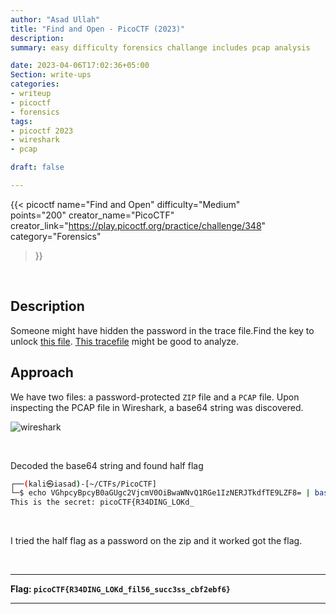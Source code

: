 ```yaml
---
author: "Asad Ullah"
title: "Find and Open - PicoCTF (2023)"
description: 
summary: easy difficulty forensics challange includes pcap analysis

date: 2023-04-06T17:02:36+05:00
Section: write-ups
categories:
- writeup
- picoctf
- forensics
tags:
- picoctf 2023
- wireshark
- pcap

draft: false

---
```


{{< 
picoctf
name="Find and Open" 
difficulty="Medium"  
points="200"
creator_name="PicoCTF" creator_link="https://play.picoctf.org/practice/challenge/348" 
category="Forensics"
>}}


&nbsp;

## Description

Someone might have hidden the password in the trace file.Find the key to unlock [this file](https://artifacts.picoctf.net/c/492/flag.zip). [This tracefile](https://artifacts.picoctf.net/c/492/dump.pcap) might be good to analyze.

## Approach

We have two files: a password-protected `ZIP` file and a `PCAP` file. Upon inspecting the PCAP file in Wireshark, a base64 string was discovered.

![wireshark](/write-ups/picoctf/findandopen-wireshark.webp)

&nbsp;

Decoded the base64 string and found half flag

```bash
┌──(kali㉿iasad)-[~/CTFs/PicoCTF]
└─$ echo VGhpcyBpcyB0aGUgc2VjcmV0OiBwaWNvQ1RGe1IzNERJTkdfTE9LZF8= | base64 -d
This is the secret: picoCTF{R34DING_LOKd_
```

&nbsp;


I tried the half flag as a password on the zip and it worked got the flag.

&nbsp;

---

**Flag: `picoCTF{R34DING_LOKd_fil56_succ3ss_cbf2ebf6}`**

---

&nbsp;
